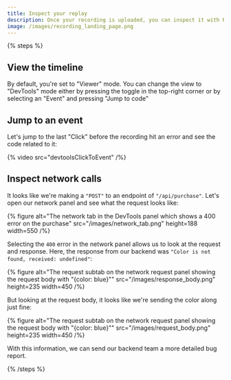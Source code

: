 ```yaml
---
title: Inspect your replay
description: Once your recording is uploaded, you can inspect it with Replay DevTools.
image: /images/recording_landing_page.png
---
```


{% steps %}

## View the timeline

By default, you're set to "Viewer" mode. You can change the view to "DevTools" mode either by pressing the toggle in the top-right corner or by selecting an "Event" and pressing "Jump to code"

## Jump to an event

Let's jump to the last "Click" before the recording hit an error and see the code related to it:

{% video src="devtoolsClickToEvent" /%}

## Inspect network calls

It looks like we're making a `"POST"` to an endpoint of `"/api/purchase"`. Let's open our network panel and see what the request looks like:

{% figure
alt="The network tab in the DevTools panel which shows a 400 error on the purchase"
src="/images/network_tab.png"
height=188
width=550
/%}

Selecting the `400` error in the network panel allows us to look at the request and response. Here, the response from our backend was `"Color is not found, received: undefined"`:

{% figure
alt="The request subtab on the network request panel showing the request body with \"{color: blue}\""
src="/images/response_body.png"
height=235
width=450
/%}

But looking at the request body, it looks like we're sending the color along just fine:

{% figure
alt="The request subtab on the network request panel showing the request body with \"{color: blue}\""
src="/images/request_body.png"
height=235
width=450
/%}

With this information, we can send our backend team a more detailed bug report.

{% /steps %}
